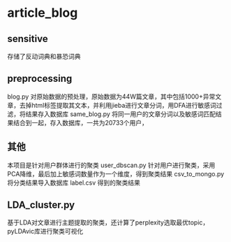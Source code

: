 # article_blog
## sensitive
存储了反动词典和暴恐词典
## preprocessing
blog.py 对原始数据的预处理，原始数据为44W篇文章，其中包括1000+异常文章，去掉html标签提取其文本，并利用jieba进行文章分词，用DFA进行敏感词过滤，将结果存入数据库
same_blog.py 将同一用户的文章分词以及敏感词匹配结果结合到一起，存入数据库，一共为20733个用户，
## 其他
本项目是针对用户群体进行的聚类
user_dbscan.py 针对用户进行聚类，采用PCA降维，最后加上敏感词数量作为一个维度，得到聚类结果
csv_to_mongo.py 将分类结果导入数据库
label.csv 得到的聚类结果

## LDA_cluster.py
基于LDA对文章进行主题提取的聚类，还计算了perplexity选取最优topic，pyLDAvic库进行聚类可视化

